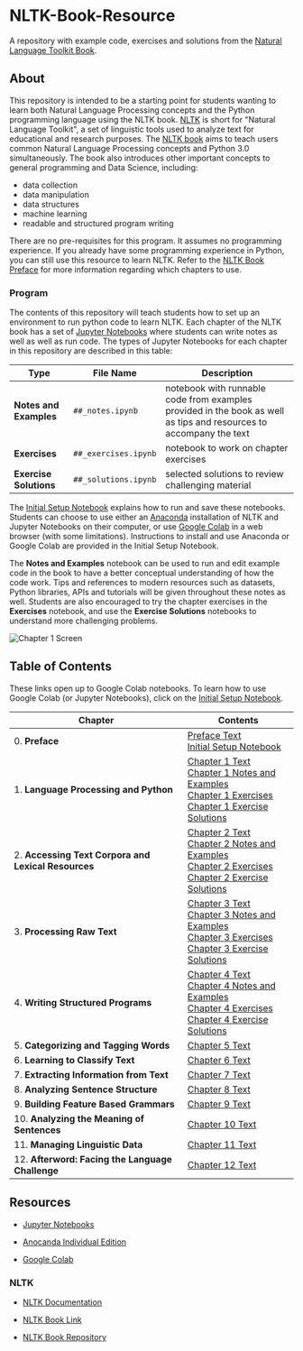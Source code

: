 # NLTK-Book-Resource

A repository with example code, exercises and solutions from the [Natural Language Toolkit Book](https://www.nltk.org/book/).

## About

This repository is intended to be a starting point for students wanting to learn both Natural Language Processing concepts and the Python programming language using the NLTK book. [NLTK](https://www.nltk.org/) is short for "Natural Language Toolkit", a set of linguistic tools used to analyze text for educational and research purposes. The [NLTK book](https://www.nltk.org/book/) aims to teach users common Natural Language Processing concepts and Python 3.0 simultaneously. The book also introduces other important concepts to general programming and Data Science, including:

* data collection
* data manipulation
* data structures
* machine learning
* readable and structured program writing

There are no pre-requisites for this program. It assumes no programming experience. If you already have some programming experience in Python, you can still use this resource to learn NLTK. Refer to the [NLTK Book Preface](https://www.nltk.org/book/ch00.html) for more information regarding which chapters to use.

### Program

The contents of this repository will teach students how to set up an environment to run python code to learn NLTK. Each chapter of the NLTK book has a set of [Jupyter Notebooks](https://jupyter.org/) where students can write notes as well as well as run code. The types of Jupyter Notebooks for each chapter in this repository are described in this table:

| Type                   | File Name            | Description                                                  |
| ---------------------- | -------------------- | ------------------------------------------------------------ |
| **Notes and Examples** | `##_notes.ipynb`     | notebook with runnable code from examples provided in the book as well as tips and resources to accompany the text |
| **Exercises**          | `##_exercises.ipynb` | notebook to work on chapter exercises                        |
| **Exercise Solutions** | `##_solutions.ipynb` | selected solutions to review challenging material            |

The [Initial Setup Notebook](https://colab.research.google.com/github/BetoBob/NLTK-Book-Resource/blob/master/setup.ipynb) explains how to run and save these notebooks. Students can choose to use either an [Anaconda](https://www.anaconda.com/products/individual) installation of NLTK and Jupyter Notebooks on their computer, or use [Google Colab](https://colab.research.google.com/notebooks/intro.ipynb#) in a web browser (with some limitations). Instructions to install and use Anaconda or Google Colab are provided in the Initial Setup Notebook. 

The **Notes and Examples** notebook can be used to run and edit example code in the book to have a better conceptual understanding of how the code work. Tips and references to modern resources such as datasets, Python libraries, APIs and tutorials will be given throughout these notes as well. Students are also encouraged to try the chapter exercises in the **Exercises** notebook, and use the **Exercise Solutions** notebooks to understand more challenging problems.

![Chapter 1 Screen](./notes/img/ch1_screen.png)



## Table of Contents 

These links open up to Google Colab notebooks. To learn how to use Google Colab (or Jupyter Notebooks), click on the [Initial Setup Notebook](https://colab.research.google.com/github/BetoBob/NLTK-Book-Resource/blob/master/setup.ipynb).

| Chapter                                             | Contents                                                     |
| --------------------------------------------------- | ------------------------------------------------------------ |
| 0. **Preface**                                      | [Preface Text](https://www.nltk.org/book/ch00.html)<br />[Initial Setup Notebook](https://colab.research.google.com/github/BetoBob/NLTK-Book-Resource/blob/master/setup.ipynb) |
| 1. **Language Processing and Python**               | [Chapter 1 Text](http://www.nltk.org/book/ch01)<br />[Chapter 1 Notes and Examples](https://colab.research.google.com/github/BetoBob/NLTK-Book-Resource/blob/master/01/01_notes.ipynb) <br />[Chapter 1 Exercises](https://colab.research.google.com/github/BetoBob/NLTK-Book-Resource/blob/master/01/01_exercises.ipynb)<br />[Chapter 1 Exercise Solutions](https://colab.research.google.com/github/BetoBob/NLTK-Book-Resource/blob/master/01/01_solutions.ipynb) |
| 2. **Accessing Text Corpora and Lexical Resources** | [Chapter 2 Text](https://www.nltk.org/book/ch02.html)<br />[Chapter 2 Notes and Examples](https://colab.research.google.com/github/BetoBob/NLTK-Book-Resource/blob/master/02/02_notes.ipynb)<br />[Chapter 2 Exercises](https://colab.research.google.com/github/BetoBob/NLTK-Book-Resource/blob/master/02/02_exercises.ipynb)<br />[Chapter 2 Exercise Solutions](https://colab.research.google.com/github/BetoBob/NLTK-Book-Resource/blob/master/02/02_solutions.ipynb) |
| 3. **Processing Raw Text**                          | [Chapter 3 Text](http://www.nltk.org/book/ch03)<br />[Chapter 3 Notes and Examples](https://colab.research.google.com/github/BetoBob/NLTK-Book-Resource/blob/master/03/03_notes.ipynb)<br />[Chapter 3 Exercises](https://colab.research.google.com/github/BetoBob/NLTK-Book-Resource/blob/master/03/03_exercises.ipynb)<br />[Chapter 3 Exercise Solutions](https://colab.research.google.com/github/BetoBob/NLTK-Book-Resource/blob/master/03/03_solutions.ipynb) |
| 4. **Writing Structured Programs**                  | [Chapter 4 Text](http://www.nltk.org/book/ch04)<br />[Chapter 4 Notes and Examples](https://colab.research.google.com/github/BetoBob/NLTK-Book-Resource/blob/master/04/04_notes.ipynb)<br />[Chapter 4 Exercises](https://colab.research.google.com/github/BetoBob/NLTK-Book-Resource/blob/master/04/04_exercises.ipynb)<br />[Chapter 4 Exercise Solutions](https://colab.research.google.com/github/BetoBob/NLTK-Book-Resource/blob/master/04/04_solutions.ipynb) |
| 5. **Categorizing and Tagging Words**               | [Chapter 5 Text](http://www.nltk.org/book/ch05)              |
| 6. **Learning to Classify Text**                    | [Chapter 6 Text](http://www.nltk.org/book/ch06)              |
| 7. **Extracting Information from Text**             | [Chapter 7 Text](http://www.nltk.org/book/ch07)              |
| 8. **Analyzing Sentence Structure**                 | [Chapter 8 Text](http://www.nltk.org/book/ch08)              |
| 9. **Building Feature Based Grammars**              | [Chapter 9 Text](http://www.nltk.org/book/ch09)              |
| 10. **Analyzing the Meaning of Sentences**          | [Chapter 10 Text](http://www.nltk.org/book/ch10)             |
| 11. **Managing Linguistic Data**                    | [Chapter 11 Text](http://www.nltk.org/book/ch11)             |
| 12. **Afterword: Facing the Language Challenge**    | [Chapter 12 Text](https://www.nltk.org/book/ch12.html)       |

## Resources

* [Jupyter Notebooks](https://jupyter.org/)

* [Anocanda Individual Edition](https://www.anaconda.com/products/individual)
* [Google Colab](https://colab.research.google.com/notebooks/intro.ipynb#)

### NLTK

* [NLTK Documentation](https://www.nltk.org/)

* [NLTK Book Link](http://www.nltk.org/book)
* [NLTK Book Repository](https://github.com/nltk/nltk_book)

